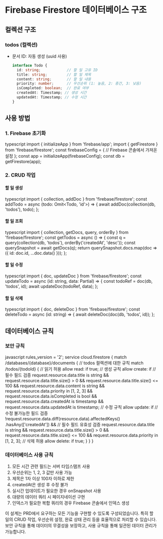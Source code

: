 # Firebase Firestore 데이터베이스 구조

## 컬렉션 구조

### todos (컬렉션)
- 문서 ID: 자동 생성 (uuid 사용)
  ```typescript
  interface Todo {
    id: string;            // 할 일 고유 ID
    title: string;         // 할 일 제목
    content: string;       // 할 일 내용
    priority: number;      // 우선순위 (1: 높음, 2: 중간, 3: 낮음)
    isCompleted: boolean;  // 완료 여부
    createdAt: Timestamp; // 생성 시간
    updatedAt: Timestamp; // 수정 시간
  }
  ```

## 사용 방법

### 1. Firebase 초기화

typescript
import { initializeApp } from 'firebase/app';
import { getFirestore } from 'firebase/firestore';
const firebaseConfig = {
// Firebase 콘솔에서 가져온 설정
};
const app = initializeApp(firebaseConfig);
const db = getFirestore(app);

### 2. CRUD 작업

#### 할 일 생성

typescript
import { collection, addDoc } from 'firebase/firestore';
const addTodo = async (todo: Omit<Todo, 'id'>) => {
await addDoc(collection(db, 'todos'), todo);
};


#### 할 일 조회

typescript
import { collection, getDocs, query, orderBy } from 'firebase/firestore';
const getTodos = async () => {
const q = query(collection(db, 'todos'), orderBy('createdAt', 'desc'));
const querySnapshot = await getDocs(q);
return querySnapshot.docs.map(doc => ({
id: doc.id,
...doc.data()
}));
};


#### 할 일 수정
typescript
import { doc, updateDoc } from 'firebase/firestore';
const updateTodo = async (id: string, data: Partial<Todo>) => {
const todoRef = doc(db, 'todos', id);
await updateDoc(todoRef, data);
};


#### 할 일 삭제
typescript
import { doc, deleteDoc } from 'firebase/firestore';
const deleteTodo = async (id: string) => {
await deleteDoc(doc(db, 'todos', id));
};

## 데이터베이스 규칙

### 보안 규칙

javascript
rules_version = '2';
service cloud.firestore {
match /databases/{database}/documents {
// todos 컬렉션에 대한 규칙
match /todos/{todoId} {
// 읽기 허용
allow read: if true;
// 생성 규칙
allow create: if
// 필수 필드 검증
request.resource.data.title is string &&
request.resource.data.title.size() > 0 &&
request.resource.data.title.size() <= 100 &&
request.resource.data.content is string &&
request.resource.data.priority in [1, 2, 3] &&
request.resource.data.isCompleted is bool &&
request.resource.data.createdAt is timestamp &&
request.resource.data.updatedAt is timestamp;
// 수정 규칙
allow update: if
// 수정 불가능한 필드 검증
!request.resource.data.diff(resource.data).affectedKeys()
.hasAny(['createdAt']) &&
// 필수 필드 유효성 검증
request.resource.data.title is string &&
request.resource.data.title.size() > 0 &&
request.resource.data.title.size() <= 100 &&
request.resource.data.priority in [1, 2, 3];
// 삭제 허용
allow delete: if true;
}
}
}


### 데이터베이스 사용 규칙
1. 모든 시간 관련 필드는 서버 타임스탬프 사용
2. 우선순위는 1, 2, 3 값만 사용 가능
3. 제목은 1자 이상 100자 이하로 제한
4. createdAt은 생성 후 수정 불가
5. 실시간 업데이트가 필요한 경우 onSnapshot 사용
6. 대량의 데이터 쿼리 시 페이지네이션 구현
7. 인덱스가 필요한 복합 쿼리의 경우 Firebase 콘솔에서 인덱스 생성

이 설계는 PRD에서 요구하는 모든 기능을 구현할 수 있도록 구성되었습니다. 특히 할 일의 CRUD 작업, 우선순위 설정, 완료 상태 관리 등을 효율적으로 처리할 수 있습니다. 보안 규칙을 통해 데이터의 무결성을 보장하고, 사용 규칙을 통해 일관된 데이터 관리가 가능합니다.